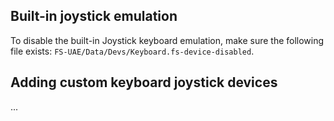 ## Built-in joystick emulation

To disable the built-in Joystick keyboard emulation, make sure the following
file exists: `FS-UAE/Data/Devs/Keyboard.fs-device-disabled`.

## Adding custom keyboard joystick devices

...
